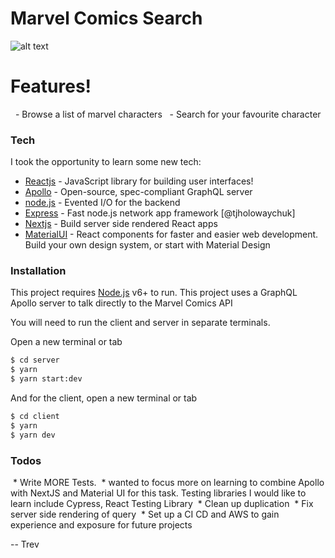 # Marvel Comics Search


![alt text](https://i.pinimg.com/originals/c0/2f/af/c02faf5610752ab14459b8ba60136a56.gif "Marvel comics")

# Features!

  - Browse a list of marvel characters
  - Search for your favourite character




### Tech

I took the opportunity to learn some new tech:

* [Reactjs](https://reactjs.org/) - JavaScript library for building user interfaces!
* [Apollo](https://www.apollographql.com/docs/apollo-server/) - Open-source, spec-compliant GraphQL server
* [node.js](http://nodejs.org) - Evented I/O for the backend
* [Express](http://expressjs.com) - Fast node.js network app framework [@tjholowaychuk]
* [Nextjs](https://nextjs.org/docs/getting-started) - Build server side rendered React apps
* [MaterialUI](https://material-ui.com/) - React components for faster and easier web development. Build your own design system, or start with Material Design



### Installation

This project requires [Node.js](https://nodejs.org/) v6+ to run.
This project uses a GraphQL Apollo server to talk directly to the Marvel Comics API

You will need to run the client and server in separate terminals.

Open a new terminal or tab
```sh
$ cd server
$ yarn
$ yarn start:dev
```

And for the client, open a new terminal or tab
```sh
$ cd client
$ yarn
$ yarn dev
```

### Todos

 * Write MORE Tests. 
 * wanted to focus more on learning to combine Apollo with NextJS and Material UI for this task. Testing libraries I would like to learn include Cypress, React Testing Library
 * Clean up duplication 
 * Fix server side rendering of query
 * Set up a CI CD and AWS to gain experience and exposure for future projects
 








-- 
Trev